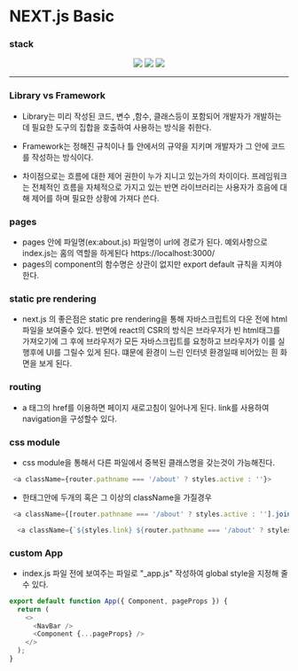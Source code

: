 # NEXT.js Basic

### stack

<div align="center">
<img src="https://img.shields.io/badge/Next-000000?style=for-the-badge&logo=Next.js&logoColor=#000000">
<img src="https://img.shields.io/badge/node.js-339933?style=for-the-badge&logo=Node.js&logoColor=white">
<img src="https://img.shields.io/badge/react-61DAFB?style=for-the-badge&logo=react&logoColor=black">
</div>

---

### Library vs Framework

- Library는 미리 작성된 코드, 변수 ,함수, 클래스등이 포함되어 개발자가 개발하는데 필요한 도구의 집합을 호출하여 사용하는 방식을 취한다.

- Framework는 정해진 규칙이나 틀 안에서의 규약을 지키며 개발자가 그 안에 코드를 작성하는 방식이다.

- 차이점으로는 흐름에 대한 제어 권한이 누가 지니고 있는가의 차이이다. 프레임워크는 전체적인 흐름을 자체적으로 가지고 있는 반면 라이브러리는 사용자가 흐음에 대해 제어를 하며 필요한 상황에 가져다 쓴다.

### pages

- pages 안에 파일명(ex:about.js) 파일명이 url에 경로가 된다. 예외사항으로 index.js는 홈의 역할을 하게된다 https://localhost:3000/
- pages의 component의 함수명은 상관이 없지만 export default 규칙을 지켜야 한다.

### static pre rendering

- next.js 의 좋은점은 static pre rendering을 통해 자바스크립트의 다운 전에 html 파일을 보여줄수 있다. 반면에 react의 CSR의 방식은 브라우저가 빈 html태그를 가져오기에 그 후에 브라우저가 모든 자바스크립트를 요청하고 브라우저가 이를 실행후에 UI를 그릴수 있게 된다. 떄문에 환경이 느린 인터넷 환경일때 비어있는 흰 화면을 보게 된다.

### routing

- a 태그의 href를 이용하면 페이지 새로고침이 일어나게 된다. link를 사용하여 navigation을 구성할수 있다.

### css module

- css module을 통해서 다른 파일에서 중복된 클래스명을 갖는것이 가능해진다.

```js
 <a className={router.pathname === '/about' ? styles.active : ''}>
```

- 한태그안에 두개의 혹은 그 이상의 className을 가질경우

```js
 <a className={[router.pathname === '/about' ? styles.active : ''].join('')}>

  <a className={`${styles.link} ${router.pathname === '/about' ? styles.active : ''}`}>
```

### custom App

- index.js 파일 전에 보여주는 파일로 "\_app.js" 작성하여 global style을 지정해 줄수 있다.

```js
export default function App({ Component, pageProps }) {
  return (
    <>
      <NavBar />
      <Component {...pageProps} />
    </>
  );
}
```
